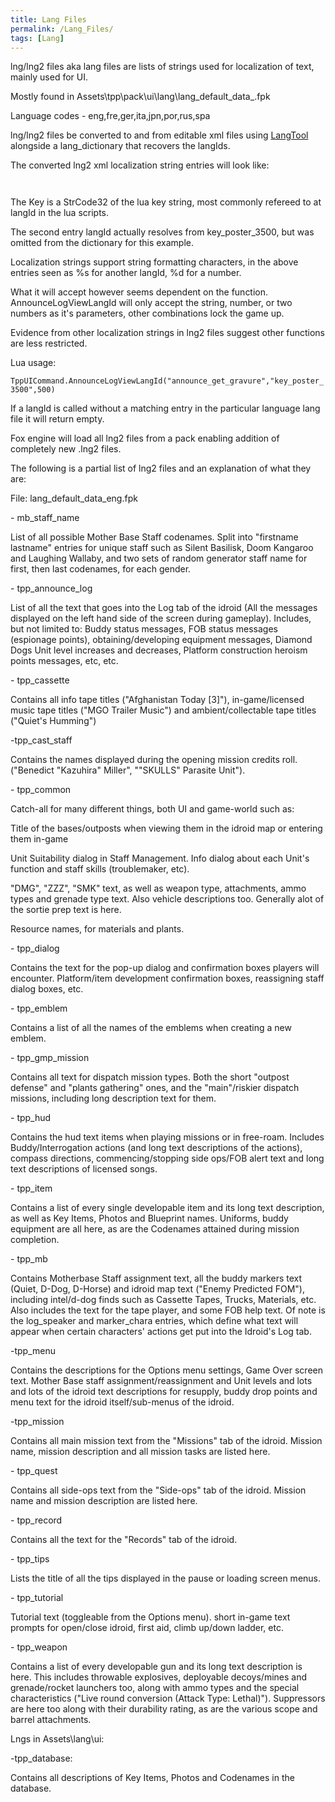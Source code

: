 ```yaml
---
title: Lang Files
permalink: /Lang_Files/
tags: [Lang]
---
```


lng/lng2 files aka lang files are lists of strings used for localization
of text, mainly used for UI.

Mostly found in
Assets\\tpp\\pack\\ui\\lang\\lang_default_data_<language>.fpk

Language codes - eng,fre,ger,ita,jpn,por,rus,spa

lng/lng2 files be converted to and from editable xml files using
[LangTool](/LangTool "wikilink") alongside a lang_dictionary that
recovers the langIds.

The converted lng2 xml localization string entries will look like:

<Entry Key="4191827342" Value="Soviet Soldier" />

<code><Entry LangId="announce_get_gravure" Color="5" Value="Obtained Poster [%s] [GMP +%d]" />
</code>

The Key is a StrCode32 of the lua key string, most commonly refereed to
at langId in the lua scripts.

The second entry langId actually resolves from key_poster_3500, but
was omitted from the dictionary for this example.

Localization strings support string formatting characters, in the above
entries seen as %s for another langId, %d for a number.

What it will accept however seems dependent on the function.
AnnounceLogViewLangId will only accept the string, number, or two
numbers as it's parameters, other combinations lock the game up.

Evidence from other localization strings in lng2 files suggest other
functions are less restricted.

Lua usage:

`TppUICommand.AnnounceLogViewLangId("announce_get_gravure","key_poster_3500",500)`

If a langId is called without a matching entry in the particular
language lang file it will return empty.

Fox engine will load all lng2 files from a pack enabling addition of
completely new .lng2 files.

The following is a partial list of lng2 files and an explanation of what
they are:

File: lang_default_data_eng.fpk

\- mb_staff_name

List of all possible Mother Base Staff codenames. Split into "firstname
lastname" entries for unique staff such as Silent Basilisk, Doom
Kangaroo and Laughing Wallaby, and two sets of random generator staff
name for first, then last codenames, for each gender.

\- tpp_announce_log

List of all the text that goes into the Log tab of the idroid (All the
messages displayed on the left hand side of the screen during gameplay).
Includes, but not limited to: Buddy status messages, FOB status messages
(espionage points), obtaining/developing equipment messages, Diamond
Dogs Unit level increases and decreases, Platform construction heroism
points messages, etc, etc.

\- tpp_cassette

Contains all info tape titles ("Afghanistan Today \[3\]"),
in-game/licensed music tape titles ("MGO Trailer Music") and
ambient/collectable tape titles ("Quiet's Humming")

\-tpp_cast_staff

Contains the names displayed during the opening mission credits roll.
("Benedict "Kazuhira" Miller", ""SKULLS" Parasite Unit").

\- tpp_common

Catch-all for many different things, both UI and game-world such as:

Title of the bases/outposts when viewing them in the idroid map or
entering them in-game

Unit Suitability dialog in Staff Management. Info dialog about each
Unit's function and staff skills (troublemaker, etc).

"DMG", "ZZZ", "SMK" text, as well as weapon type, attachments, ammo
types and grenade type text. Also vehicle descriptions too. Generally
alot of the sortie prep text is here.

Resource names, for materials and plants.

\- tpp_dialog

Contains the text for the pop-up dialog and confirmation boxes players
will encounter. Platform/item development confirmation boxes,
reassigning staff dialog boxes, etc.

\- tpp_emblem

Contains a list of all the names of the emblems when creating a new
emblem.

\- tpp_gmp_mission

Contains all text for dispatch mission types. Both the short "outpost
defense" and "plants gathering" ones, and the "main"/riskier dispatch
missions, including long description text for them.

\- tpp_hud

Contains the hud text items when playing missions or in free-roam.
Includes Buddy/Interrogation actions (and long text descriptions of the
actions), compass directions, commencing/stopping side ops/FOB alert
text and long text descriptions of licensed songs.

\- tpp_item

Contains a list of every single developable item and its long text
description, as well as Key Items, Photos and Blueprint names. Uniforms,
buddy equipment are all here, as are the Codenames attained during
mission completion.

\- tpp_mb

Contains Motherbase Staff assignment text, all the buddy markers text
(Quiet, D-Dog, D-Horse) and idroid map text ("Enemy Predicted FOM"),
including intel/d-dog finds such as Cassette Tapes, Trucks, Materials,
etc. Also includes the text for the tape player, and some FOB help text.
Of note is the log_speaker and marker_chara entries, which define what
text will appear when certain characters' actions get put into the
Idroid's Log tab.

\-tpp_menu

Contains the descriptions for the Options menu settings, Game Over
screen text. Mother Base staff assignment/reassignment and Unit levels
and lots and lots of the idroid text descriptions for resupply, buddy
drop points and menu text for the idroid itself/sub-menus of the idroid.

\-tpp_mission

Contains all main mission text from the "Missions" tab of the idroid.
Mission name, mission description and all mission tasks are listed here.

\- tpp_quest

Contains all side-ops text from the "Side-ops" tab of the idroid.
Mission name and mission description are listed here.

\- tpp_record

Contains all the text for the "Records" tab of the idroid.

\- tpp_tips

Lists the title of all the tips displayed in the pause or loading screen
menus.

\- tpp_tutorial

Tutorial text (toggleable from the Options menu). short in-game text
prompts for open/close idroid, first aid, climb up/down ladder, etc.

\- tpp_weapon

Contains a list of every developable gun and its long text description
is here. This includes throwable explosives, deployable decoys/mines and
grenade/rocket launchers too, along with ammo types and the special
characteristics ("Live round conversion (Attack Type: Lethal)").
Suppressors are here too along with their durability rating, as are the
various scope and barrel attachments.

Lngs in Assets\\lang\\ui:

\-tpp_database:

Contains all descriptions of Key Items, Photos and Codenames in the
database.